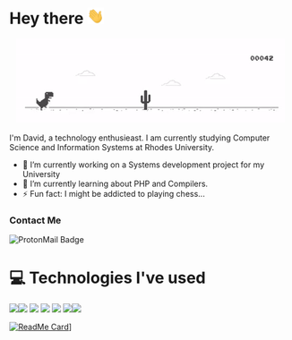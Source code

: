 # Hey there <img src="https://raw.githubusercontent.com/ABSphreak/ABSphreak/master/gifs/Hi.gif" width="30px"> 

<p align="center"><img src='https://raw.githubusercontent.com/David37/David37/master/TheDino.gif'/><p/> 

I'm David, a technology enthusieast. I am currently studying Computer Science and Information Systems at Rhodes University.
- 🔭 I’m currently working on a Systems development project for my University
- 🌱 I’m currently learning about PHP and Compilers.
- ⚡ Fun fact: I might be addicted to playing chess... 

### Contact Me

![ProtonMail Badge](https://img.shields.io/badge/-davidkondic@protonmail.com-8B89CC?style=flat-square&logo=ProtonMail&logoColor=white&link=mailto:davidkondic@protonmail.com)

# :computer: Technologies I've used

<img src='https://simpleicons.org/icons/python.svg' height='30'/><img src='https://simpleicons.org/icons/csharp.svg' height='30'/>
<img src='https://simpleicons.org/icons/cplusplus.svg' height='30'/>
<mg src='https://simpleicons.org/icons/javascript.svg' height='30'/><img src='https://simpleicons.org/icons/html5.svg' height='30'/>
<img src='https://simpleicons.org/icons/css3.svg' height='30'/>
<img src='https://simpleicons.org/icons/mysql.svg' height='30'/><img src='https://simpleicons.org/icons/mongodb.svg' height='30'/><br/>


[![ReadMe Card](https://github-readme-stats.vercel.app/api/pin/?username=David37&repo=Rhodes-University-First-Year-Project)](https://githuear-Project)]
